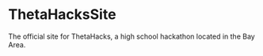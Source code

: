 # ThetaHacksSite
The official site for ThetaHacks, a high school hackathon located in the Bay Area.
